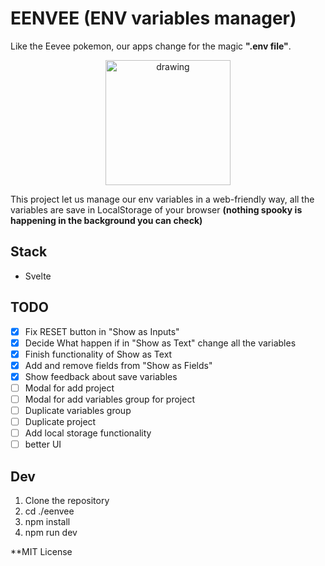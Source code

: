 # EENVEE (ENV variables manager)
Like the Eevee pokemon, our apps change for the magic __".env file"__.  
<p align="center">
    <img src="https://static.wikia.nocookie.net/espokemon/images/f/f2/Eevee.png/revision/latest?cb=20150621181400" alt="drawing" width="200"/>    
</p>
  
This project let us manage our env variables in a web-friendly way, all the variables are save in LocalStorage of your browser __(nothing spooky is happening in the background you can check)__

## Stack
* Svelte

## TODO
* [X] Fix RESET button in "Show as Inputs"
* [X] Decide What happen if in "Show as Text" change all the variables
* [X] Finish functionality of Show as Text
* [X] Add and remove fields from "Show as Fields"
* [X] Show feedback about save variables
* [ ] Modal for add project
* [ ] Modal for add variables group for project
* [ ] Duplicate variables group
* [ ] Duplicate project
* [ ] Add local storage functionality
* [ ] better UI

## Dev
1. Clone the repository
1. cd ./eenvee
1. npm install
1. npm run dev


**MIT License